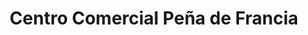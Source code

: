 ---
title: "Centro Comercial Peña de Francia"
url: /mondonedo/centro-comercial-pena-de-francia/
shop: Einkaufszentrum
---